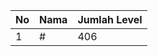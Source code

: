 | No | Nama            | Jumlah Level |
|----|-----------------|--------------|
| 1  | #    |    406        |
